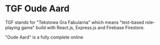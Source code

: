 # TGF Oude Aard

TGF stands for "Tekstowa Gra Fabularna" which means "text-based role-playing game" build with React.js, Express.js and Firebase Firestore.

"Oude Aard" is a fully complete online